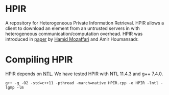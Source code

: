 # HPIR
A repository for Heterogeneous Private Information Retrieval. HPIR allows a client to download an element from an untrusted servers in with heterogeneous communication/computation overhead. HPIR was introduced in [paper]() by [Hamid Mozaffari]() and Amir Houmansadr. 

# Compiling HPIR
HPIR depends on [NTL](https://www.shoup.net/ntl/). We have tested HPIR with NTL 11.4.3 and g++ 7.4.0.



`g++ -g -O2 -std=c++11 -pthread -march=native HPIR.cpp -o HPIR -lntl -lgmp -lm`
